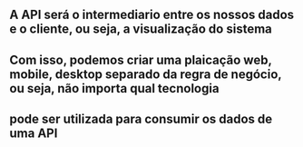 ## A API será o intermediario entre os nossos dados e o cliente, ou seja, a visualização do sistema

## Com isso, podemos criar uma plaicação web, mobile, desktop separado da regra de negócio, ou seja, não importa qual tecnologia 
## pode ser utilizada para consumir os dados de uma API